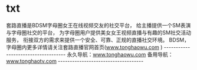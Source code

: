 # txt
  套路直播是BDSM字母圈女王在线视频交友的社交平台，   给主播提供一个SM表演与字母圈社交的平台，   为字母圈用户提供美女女王视频直播与有趣的SM社交活动服务，   衔接双方的需求来提供一个安全、可靠、正规的直播社交环境。 BDSM，   字母圈内更多详情请关注套路直播官网首页(www.tonghaowu.com )    ------------------------------------   永久导航：www.tonghaowu.com    备用导航：www.tonghaotv.com     ------------------------------------
